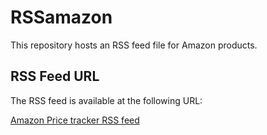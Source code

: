 # RSSamazon

This repository hosts an RSS feed file for Amazon products.

## RSS Feed URL

The RSS feed is available at the following URL:

[Amazon Price tracker RSS feed](https://noobboon7.github.io/RSSamazon/amazon.xml)

